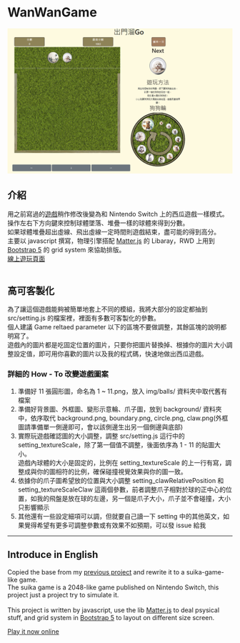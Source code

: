 # WanWanGame

<img src="./img/readme/sample1.png" width="700"></img>

## 介紹

用之前寫過的[遊戲](https://github.com/AhChao/MatterJSPractice/tree/main/Day/Day29)稍作修改後變為和 Nintendo Switch 上的西瓜遊戲一樣模式。<br>
操作左右下方向鍵來控制球體墜落、堆疊一樣的球體來得到分數。<br>
如果球體堆疊超出虛線、飛出虛線一定時間則遊戲結束，盡可能的得到高分。<br>
主要以 javascript 撰寫，物理引擎搭配 [Matter.js](https://github.com/liabru/matter-js) 的 Libaray，RWD 上用到 [Bootstrap 5](https://getbootstrap.com/docs/5.0/utilities/display/) 的 grid system 來協助排版。<br>
[線上遊玩頁面](https://ahchao.github.io/WanWanGame/)<br>
<br>

## 高可客製化

為了讓這個遊戲能夠被簡單地套上不同的模組，我將大部分的設定都抽到 src/setting.js 的檔案裡，裡面有多數可客製化的參數。<br>
個人建議 Game reltaed parameter 以下的區塊不要做調整，其餘區塊的說明都明寫了。<br>
遊戲內的圖片都是吃固定位置的圖片，只要你把圖片替換掉、根據你的圖片大小調整設定值，即可用你喜歡的圖片以及我的程式碼，快速地做出西瓜遊戲。<br>

### 詳細的 How - To 改變遊戲圖案

1. 準備好 11 張圓形圖，命名為 1 ~ 11.png，放入 img/balls/ 資料夾中取代舊有檔案
2. 準備好背景圖、外框圖、變形示意輪、爪子圖，放到 background/ 資料夾中，依序取代 background.png, boundary.png, circle.png, claw.png(外框圖請準備單一側邊即可，會以該側邊生出另一個側邊與底部)
3. 實際玩遊戲確認圖的大小調整，調整 src/setting.js 這行中的 setting_textureScale，除了第一個值不調整，後面依序為 1 - 11 的貼圖大小。<br>遊戲內球體的大小是固定的，比例在 setting_textureScale 的上一行有寫，調整成與你的圖相符的比例，確保碰撞視覺效果與你的圖一致。
4. 依據你的爪子圖希望放的位置與大小調整 setting_clawRelativePosition 和 setting_textureScaleClaw 這兩個參數，前者調整爪子相對於球的正中心的位置，如我的飛盤是放在球的左邊，另一個是爪子大小，爪子並不會碰撞，大小只影響顯示
5. 其他還有一些設定細項可以調，但就要自己讀一下 setting 中的其他英文，如果覺得希望有更多可調整參數或有效果不如預期，可以發 issue 給我

---

## Introduce in English

Copied the base from my [previous project](https://github.com/AhChao/MatterJSPractice/tree/main/Day/Day29) and rewrite it to a suika-game-like game.<br>
The suika game is a 2048-like game published on Nintendo Switch, this project just a project try to simulate it.<br>
<br>
This project is written by javascript, use the lib [Matter.js](https://github.com/liabru/matter-js) to deal psysical stuff, and grid system in [Bootstrap 5](https://getbootstrap.com/docs/5.0/utilities/display/) to layout on different size screen.<br>

[Play it now online](https://ahchao.github.io/WanWanGame/)<br>
